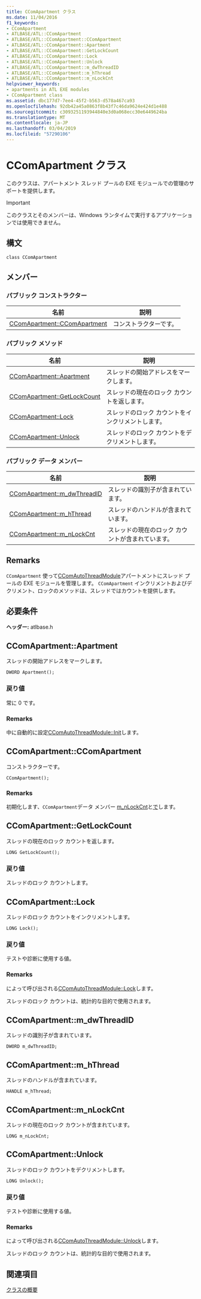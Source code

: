 ```yaml
---
title: CComApartment クラス
ms.date: 11/04/2016
f1_keywords:
- CComApartment
- ATLBASE/ATL::CComApartment
- ATLBASE/ATL::CComApartment::CComApartment
- ATLBASE/ATL::CComApartment::Apartment
- ATLBASE/ATL::CComApartment::GetLockCount
- ATLBASE/ATL::CComApartment::Lock
- ATLBASE/ATL::CComApartment::Unlock
- ATLBASE/ATL::CComApartment::m_dwThreadID
- ATLBASE/ATL::CComApartment::m_hThread
- ATLBASE/ATL::CComApartment::m_nLockCnt
helpviewer_keywords:
- apartments in ATL EXE modules
- CComApartment class
ms.assetid: dbc177d7-7ee4-45f2-b563-d578a467ca93
ms.openlocfilehash: 92db42a45a0863f8b43f7c46da9624e424d1e488
ms.sourcegitcommit: c3093251193944840e3d0a068ecc30e6449624ba
ms.translationtype: MT
ms.contentlocale: ja-JP
ms.lasthandoff: 03/04/2019
ms.locfileid: "57290106"
---
```

# <a name="ccomapartment-class"></a>CComApartment クラス

このクラスは、アパートメント スレッド プールの EXE モジュールでの管理のサポートを提供します。

> [!IMPORTANT]
>  このクラスとそのメンバーは、Windows ランタイムで実行するアプリケーションでは使用できません。

## <a name="syntax"></a>構文

```
class CComApartment
```

## <a name="members"></a>メンバー

### <a name="public-constructors"></a>パブリック コンストラクター

|名前|説明|
|----------|-----------------|
|[CComApartment::CComApartment](#ccomapartment)|コンストラクターです。|

### <a name="public-methods"></a>パブリック メソッド

|名前|説明|
|----------|-----------------|
|[CComApartment::Apartment](#apartment)|スレッドの開始アドレスをマークします。|
|[CComApartment::GetLockCount](#getlockcount)|スレッドの現在のロック カウントを返します。|
|[CComApartment::Lock](#lock)|スレッドのロック カウントをインクリメントします。|
|[CComApartment::Unlock](#unlock)|スレッドのロック カウントをデクリメントします。|

### <a name="public-data-members"></a>パブリック データ メンバー

|名前|説明|
|----------|-----------------|
|[CComApartment::m_dwThreadID](#m_dwthreadid)|スレッドの識別子が含まれています。|
|[CComApartment::m_hThread](#m_hthread)|スレッドのハンドルが含まれています。|
|[CComApartment::m_nLockCnt](#m_nlockcnt)|スレッドの現在のロック カウントが含まれています。|

## <a name="remarks"></a>Remarks

`CComApartment` 使って[CComAutoThreadModule](../../atl/reference/ccomautothreadmodule-class.md)アパートメントにスレッド プールの EXE モジュールを管理します。 `CComApartment` インクリメントおよびデクリメント、ロックのメソッドは、スレッドではカウントを提供します。

## <a name="requirements"></a>必要条件

**ヘッダー:** atlbase.h

##  <a name="apartment"></a>  CComApartment::Apartment

スレッドの開始アドレスをマークします。

```
DWORD Apartment();
```

### <a name="return-value"></a>戻り値

常に 0 です。

### <a name="remarks"></a>Remarks

中に自動的に設定[CComAutoThreadModule::Init](../../atl/reference/ccomautothreadmodule-class.md#init)します。

##  <a name="ccomapartment"></a>  CComApartment::CComApartment

コンストラクターです。

```
CComApartment();
```

### <a name="remarks"></a>Remarks

初期化します、`CComApartment`データ メンバー [m_nLockCnt](#m_nlockcnt)と[で](#m_hthread)します。

##  <a name="getlockcount"></a>  CComApartment::GetLockCount

スレッドの現在のロック カウントを返します。

```
LONG GetLockCount();
```

### <a name="return-value"></a>戻り値

スレッドのロック カウントします。

##  <a name="lock"></a>  CComApartment::Lock

スレッドのロック カウントをインクリメントします。

```
LONG Lock();
```

### <a name="return-value"></a>戻り値

テストや診断に使用する値。

### <a name="remarks"></a>Remarks

によって呼び出される[CComAutoThreadModule::Lock](../../atl/reference/ccomautothreadmodule-class.md#lock)します。

スレッドのロック カウントは、統計的な目的で使用されます。

##  <a name="m_dwthreadid"></a>  CComApartment::m_dwThreadID

スレッドの識別子が含まれています。

```
DWORD m_dwThreadID;
```

##  <a name="m_hthread"></a>  CComApartment::m_hThread

スレッドのハンドルが含まれています。

```
HANDLE m_hThread;
```

##  <a name="m_nlockcnt"></a>  CComApartment::m_nLockCnt

スレッドの現在のロック カウントが含まれています。

```
LONG m_nLockCnt;
```

##  <a name="unlock"></a>  CComApartment::Unlock

スレッドのロック カウントをデクリメントします。

```
LONG Unlock();
```

### <a name="return-value"></a>戻り値

テストや診断に使用する値。

### <a name="remarks"></a>Remarks

によって呼び出される[CComAutoThreadModule::Unlock](../../atl/reference/ccomautothreadmodule-class.md#lock)します。

スレッドのロック カウントは、統計的な目的で使用されます。

## <a name="see-also"></a>関連項目

[クラスの概要](../../atl/atl-class-overview.md)
